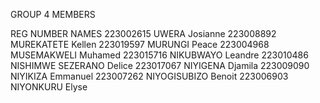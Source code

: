 GROUP 4 MEMBERS

REG NUMBER      NAMES 
223002615       UWERA Josianne
223008892       MUREKATETE Kellen
223019597       MURUNGI Peace 
223004968       MUSEMAKWELI Muhamed
223015716       NIKUBWAYO Leandre
223010486       NISHIMWE SEZERANO Delice
223017067       NIYIGENA Djamila 
223009090       NIYIKIZA Emmanuel
223007262       NIYOGISUBIZO Benoit
223006903       NIYONKURU Elyse 
